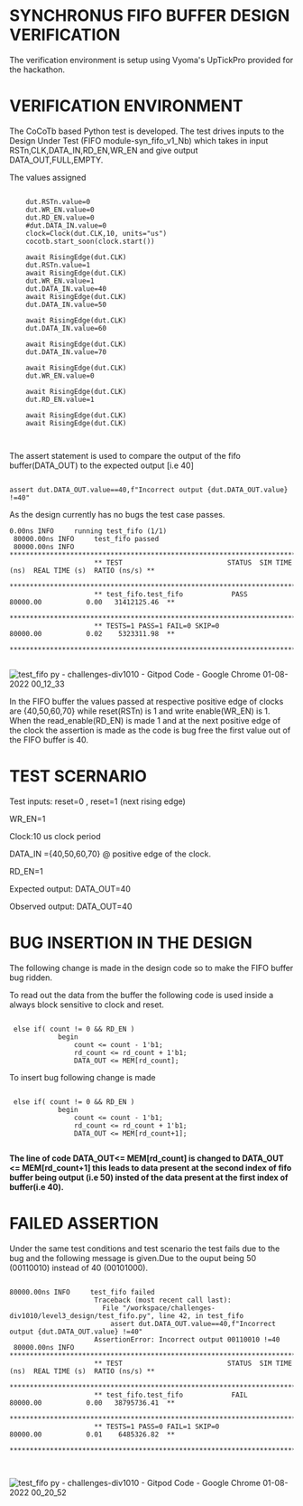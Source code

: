 # SYNCHRONUS FIFO BUFFER DESIGN VERIFICATION
The verification environment is setup using Vyoma's UpTickPro provided for the hackathon.

# VERIFICATION ENVIRONMENT
The CoCoTb based Python test is developed. The test drives inputs to the Design Under Test (FIFO module-syn_fifo_v1_Nb) which takes in input RSTn,CLK,DATA_IN,RD_EN,WR_EN and give output DATA_OUT,FULL,EMPTY.

The values assigned

```

    dut.RSTn.value=0
    dut.WR_EN.value=0
    dut.RD_EN.value=0
    #dut.DATA_IN.value=0
    clock=Clock(dut.CLK,10, units="us")
    cocotb.start_soon(clock.start())

    await RisingEdge(dut.CLK)
    dut.RSTn.value=1
    await RisingEdge(dut.CLK)
    dut.WR_EN.value=1
    dut.DATA_IN.value=40
    await RisingEdge(dut.CLK)
    dut.DATA_IN.value=50

    await RisingEdge(dut.CLK)
    dut.DATA_IN.value=60

    await RisingEdge(dut.CLK)
    dut.DATA_IN.value=70

    await RisingEdge(dut.CLK)
    dut.WR_EN.value=0

    await RisingEdge(dut.CLK)
    dut.RD_EN.value=1

    await RisingEdge(dut.CLK)
    await RisingEdge(dut.CLK)

    

```

The assert statement is used to compare the output of the fifo buffer(DATA_OUT) to the expected output [i.e 40]

```

assert dut.DATA_OUT.value==40,f"Incorrect output {dut.DATA_OUT.value} !=40"

```

As the design currently has no bugs the test case passes.

```
0.00ns INFO     running test_fifo (1/1)
 80000.00ns INFO     test_fifo passed
 80000.00ns INFO     **************************************************************************************
                     ** TEST                          STATUS  SIM TIME (ns)  REAL TIME (s)  RATIO (ns/s) **
                     **************************************************************************************
                     ** test_fifo.test_fifo            PASS       80000.00           0.00   31412125.46  **
                     **************************************************************************************
                     ** TESTS=1 PASS=1 FAIL=0 SKIP=0              80000.00           0.02    5323311.98  **
                     **************************************************************************************


```


![test_fifo py - challenges-div1010 - Gitpod Code - Google Chrome 01-08-2022 00_12_33](https://user-images.githubusercontent.com/78270386/182041222-d076a1a3-48d8-4c65-8f27-01b0f85980ea.png)




In the FIFO buffer the values passed at respective positive edge of clocks are {40,50,60,70} while reset(RSTn) is 1 and write enable(WR_EN) is 1.
When the read_enable(RD_EN) is made 1 and at the next positive edge of the clock the assertion is made as the code is bug free the first value out of the FIFO buffer is 40.


# TEST SCERNARIO

Test inputs: reset=0 
             , reset=1 (next rising edge)

WR_EN=1

Clock:10 us clock period

DATA_IN ={40,50,60,70} @ positive edge of the clock.

RD_EN=1

Expected output: DATA_OUT=40

Observed output: DATA_OUT=40

# BUG INSERTION IN THE DESIGN

The following change is made in the design code so to make the FIFO buffer bug ridden.

To read out the data from the buffer the following code is used inside a always block sensitive to clock and reset.

```

 else if( count != 0 && RD_EN )
            begin
                count <= count - 1'b1;
                rd_count <= rd_count + 1'b1;
                DATA_OUT <= MEM[rd_count];

```

To insert bug following change is made

```

 else if( count != 0 && RD_EN )
            begin
                count <= count - 1'b1;
                rd_count <= rd_count + 1'b1;
                DATA_OUT <= MEM[rd_count+1];


```

**The line of code DATA_OUT<= MEM[rd_count] is changed to DATA_OUT <= MEM[rd_count+1] this leads to data present at the second index of fifo buffer being output (i.e 50) insted of the data present at the first index of buffer(i.e 40).**


# FAILED ASSERTION 

Under the same test conditions and test scenario the test fails due to the bug and the following message is given.Due to the ouput being 50 (00110010) instead of 40 (00101000).


```

80000.00ns INFO     test_fifo failed
                     Traceback (most recent call last):
                       File "/workspace/challenges-div1010/level3_design/test_fifo.py", line 42, in test_fifo
                         assert dut.DATA_OUT.value==40,f"Incorrect output {dut.DATA_OUT.value} !=40"
                     AssertionError: Incorrect output 00110010 !=40
 80000.00ns INFO     **************************************************************************************
                     ** TEST                          STATUS  SIM TIME (ns)  REAL TIME (s)  RATIO (ns/s) **
                     **************************************************************************************
                     ** test_fifo.test_fifo            FAIL       80000.00           0.00   38795736.41  **
                     **************************************************************************************
                     ** TESTS=1 PASS=0 FAIL=1 SKIP=0              80000.00           0.01    6485326.82  **
                     **************************************************************************************



```


![test_fifo py - challenges-div1010 - Gitpod Code - Google Chrome 01-08-2022 00_20_52](https://user-images.githubusercontent.com/78270386/182041706-45c88bc3-83c7-460c-a8d6-e633cf52ad8b.png)


